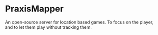 # PraxisMapper
An open-source server for location based games.
To focus on the player, and to let them play without tracking them.
